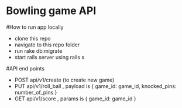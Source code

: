 # Bowling game API

#How to run app locally
- clone this repo
- navigate to this repo folder
- run rake db:migrate
- start rails server using rails s

#API end points
 - POST api/v1/create (to create new game)
 - PUT api/v1/roll_ball , payload is { game_id: game_id, knocked_pins: number_of_pins } 
 - GET api/v1/score , params is { game_id: game_id }
